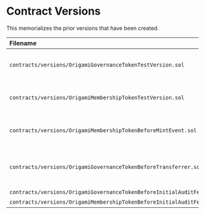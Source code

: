 # Contract Versions

This memorializes the prior versions that have been created.

| Filename                                                                  |   SHA   | Reason                                                                                             |
| :------------------------------------------------------------------------ | :-----: | :------------------------------------------------------------------------------------------------- |
| `contracts/versions/OrigamiGovernanceTokenTestVersion.sol`                | fa79b29 | Introduced to test upgrades to `OrigamiGovernanceToken`. See "upgrading" tests.                    |
| `contracts/versions/OrigamiMembershipTokenTestVersion.sol`                | 2ac09f5 | Introduced to test upgrades to `OrigamiMembershipToken`. See "upgrading" tests.                    |
| `contracts/versions/OrigamiMembershipTokenBeforeMintEvent.sol`            | 8acb2ab | Adhere to the expectation by our mint listener that we will emit a `Mint` event.                   |
| `contracts/versions/OrigamiGovernanceTokenBeforeTransferrer.sol`          | 15401be | Introduce `TRANSFERRER_ROLE` and allow it to make transfers regardless of transferability settings |
| `contracts/versions/OrigamiGovernanceTokenBeforeInitialAuditFeedback.sol` | 3ad9d5d | Address audit feedback                                                                             |
| `contracts/versions/OrigamiMembershipTokenBeforeInitialAuditFeedback.sol` | 3ad9d5d | Address audit feedback                                                                             |
